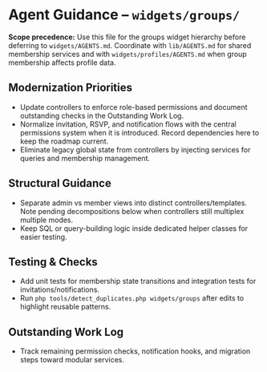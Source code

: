 # Agent Guidance – `widgets/groups/`

**Scope precedence:** Use this file for the groups widget hierarchy before deferring to
`widgets/AGENTS.md`. Coordinate with `lib/AGENTS.md` for shared membership services and with
`widgets/profiles/AGENTS.md` when group membership affects profile data.

## Modernization Priorities
- Update controllers to enforce role-based permissions and document outstanding checks in the
  Outstanding Work Log.
- Normalize invitation, RSVP, and notification flows with the central permissions system when it is
  introduced. Record dependencies here to keep the roadmap current.
- Eliminate legacy global state from controllers by injecting services for queries and membership
  management.

## Structural Guidance
- Separate admin vs member views into distinct controllers/templates. Note pending decompositions
  below when controllers still multiplex multiple modes.
- Keep SQL or query-building logic inside dedicated helper classes for easier testing.

## Testing & Checks
- Add unit tests for membership state transitions and integration tests for invitations/notifications.
- Run `php tools/detect_duplicates.php widgets/groups` after edits to highlight reusable patterns.

## Outstanding Work Log
- Track remaining permission checks, notification hooks, and migration steps toward modular services.
